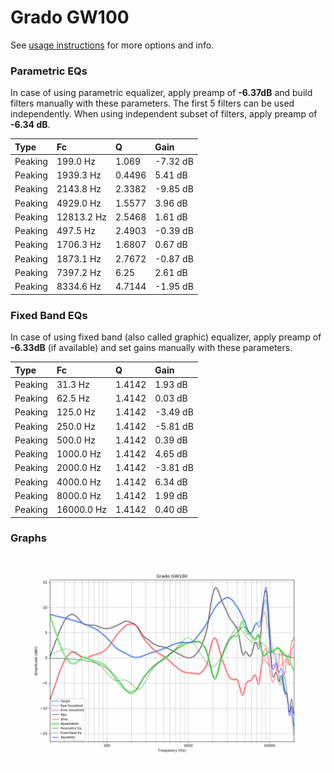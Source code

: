 # Grado GW100
See [usage instructions](https://github.com/jaakkopasanen/AutoEq#usage) for more options and info.

### Parametric EQs
In case of using parametric equalizer, apply preamp of **-6.37dB** and build filters manually
with these parameters. The first 5 filters can be used independently.
When using independent subset of filters, apply preamp of **-6.34 dB**.

| Type    | Fc         |      Q | Gain     |
|:--------|:-----------|:-------|:---------|
| Peaking | 199.0 Hz   | 1.069  | -7.32 dB |
| Peaking | 1939.3 Hz  | 0.4496 | 5.41 dB  |
| Peaking | 2143.8 Hz  | 2.3382 | -9.85 dB |
| Peaking | 4929.0 Hz  | 1.5577 | 3.96 dB  |
| Peaking | 12813.2 Hz | 2.5468 | 1.61 dB  |
| Peaking | 497.5 Hz   | 2.4903 | -0.39 dB |
| Peaking | 1706.3 Hz  | 1.6807 | 0.67 dB  |
| Peaking | 1873.1 Hz  | 2.7672 | -0.87 dB |
| Peaking | 7397.2 Hz  | 6.25   | 2.61 dB  |
| Peaking | 8334.6 Hz  | 4.7144 | -1.95 dB |

### Fixed Band EQs
In case of using fixed band (also called graphic) equalizer, apply preamp of **-6.33dB**
(if available) and set gains manually with these parameters.

| Type    | Fc         |      Q | Gain     |
|:--------|:-----------|:-------|:---------|
| Peaking | 31.3 Hz    | 1.4142 | 1.93 dB  |
| Peaking | 62.5 Hz    | 1.4142 | 0.03 dB  |
| Peaking | 125.0 Hz   | 1.4142 | -3.49 dB |
| Peaking | 250.0 Hz   | 1.4142 | -5.81 dB |
| Peaking | 500.0 Hz   | 1.4142 | 0.39 dB  |
| Peaking | 1000.0 Hz  | 1.4142 | 4.65 dB  |
| Peaking | 2000.0 Hz  | 1.4142 | -3.81 dB |
| Peaking | 4000.0 Hz  | 1.4142 | 6.34 dB  |
| Peaking | 8000.0 Hz  | 1.4142 | 1.99 dB  |
| Peaking | 16000.0 Hz | 1.4142 | 0.40 dB  |

### Graphs
![](./Grado%20GW100.png)